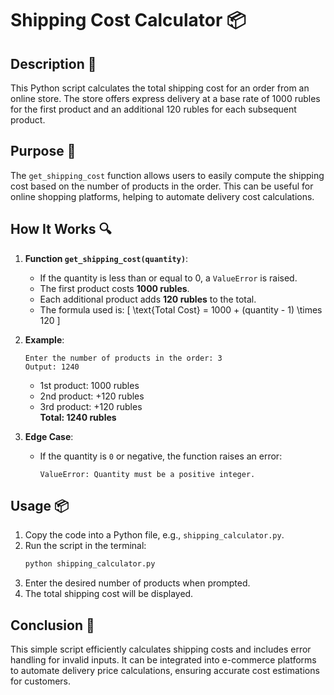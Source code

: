 # Shipping Cost Calculator 📦

## Description 📝

This Python script calculates the total shipping cost for an order from an online store.
The store offers express delivery at a base rate of 1000 rubles for the first product and an additional 120 rubles for each subsequent product.

## Purpose 🎯

The `get_shipping_cost` function allows users to easily compute the shipping cost based on the number of products in the order.
This can be useful for online shopping platforms, helping to automate delivery cost calculations.

## How It Works 🔍

1. **Function `get_shipping_cost(quantity)`**:

    - If the quantity is less than or equal to 0, a `ValueError` is raised.
    - The first product costs **1000 rubles**.
    - Each additional product adds **120 rubles** to the total.
    - The formula used is:
      \[
      \text{Total Cost} = 1000 + (quantity - 1) \times 120
      \]

2. **Example**:

    ```
    Enter the number of products in the order: 3
    Output: 1240
    ```

    - 1st product: 1000 rubles
    - 2nd product: +120 rubles
    - 3rd product: +120 rubles  
      **Total: 1240 rubles**

3. **Edge Case**:
    - If the quantity is `0` or negative, the function raises an error:
        ```
        ValueError: Quantity must be a positive integer.
        ```

## Usage 📦

1. Copy the code into a Python file, e.g., `shipping_calculator.py`.
2. Run the script in the terminal:
    ```bash
    python shipping_calculator.py
    ```
3. Enter the desired number of products when prompted.
4. The total shipping cost will be displayed.

## Conclusion 🚀

This simple script efficiently calculates shipping costs and includes error handling for invalid inputs.
It can be integrated into e-commerce platforms to automate delivery price calculations, ensuring accurate cost estimations for customers.
